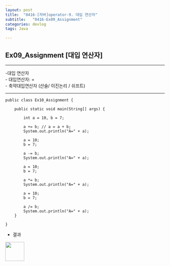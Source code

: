 ```yaml
---
layout: post
title:  "0416-[자바]operator-9. 대입 연산자"
subtitle:   "0416-Ex09_Assignment"
categories: devlog
tags: Java

---
```

## Ex09_Assignment [대입 연산자]
---
<p>
-대입 연산자<br>
  - 대입연산자: =<br>
  - 축약대입연산자 (산술/ 이진논리 / 쉬프트)<br>
</p>

---

~~~
public class Ex10_Assignment {

	public static void main(String[] args) {

		int a = 10, b = 7;

		a += b; // a = a + b;
		System.out.println("A=" + a);

		a = 10;
		b = 7;

		a -= b;
		System.out.println("A=" + a);

		a = 10;
		b = 7;

		a *= b;
		System.out.println("A=" + a);

		a = 10;
		b = 7;

		a /= b;
		System.out.println("A=" + a);
	}

}

~~~

- 결과

<img style="float: left;" src="https://user-images.githubusercontent.com/49095304/57624066-16ee3980-75cc-11e9-863b-d85a14287515.jpg" width="60">
